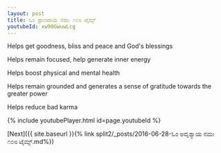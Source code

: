 ```yaml
---
layout: post
title: ಓಂ ಪ್ರಾಣದಾಯ ನಮಃ ೧೦೮ ಟೈಮ್ಸ್
youtubeId: xw90GwuwLcg
---
```

 
 
Helps get goodness, bliss and peace and God's blessings
 
Helps remain focused, help generate inner energy 
 
Helps boost physical and mental health 
 
Helps remain grounded and generates a sense of gratitude towards the greater power 
 
Helps reduce bad karma
 
 
 
 


{% include youtubePlayer.html id=page.youtubeId %}
 
[Next]({{ site.baseurl }}{% link  split2/_posts/2016-06-28-ಓಂ ಅದೃಶ್ಯಾಯ ನಮಃ ೧೦೮ ಟೈಮ್ಸ್.md%})
 
